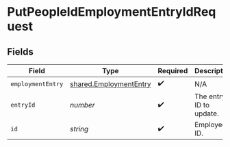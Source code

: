 # PutPeopleIdEmploymentEntryIdRequest


## Fields

| Field                                                                   | Type                                                                    | Required                                                                | Description                                                             |
| ----------------------------------------------------------------------- | ----------------------------------------------------------------------- | ----------------------------------------------------------------------- | ----------------------------------------------------------------------- |
| `employmentEntry`                                                       | [shared.EmploymentEntry](../../../sdk/models/shared/employmententry.md) | :heavy_check_mark:                                                      | N/A                                                                     |
| `entryId`                                                               | *number*                                                                | :heavy_check_mark:                                                      | The entry ID to update.                                                 |
| `id`                                                                    | *string*                                                                | :heavy_check_mark:                                                      | Employee ID.                                                            |